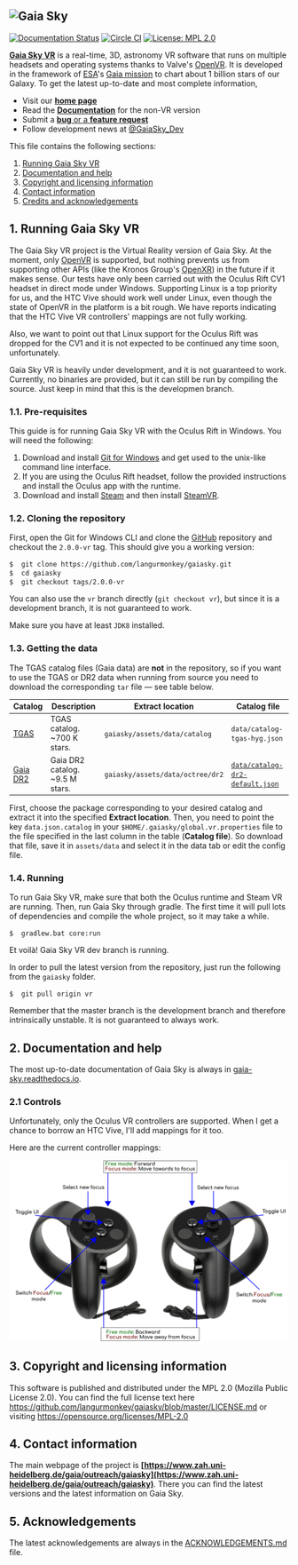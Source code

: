 ![Gaia Sky](https://zah.uni-heidelberg.de/fileadmin/user_upload/gaia/gaiasky/img/GaiaSkyBanner-vr.jpg)
--------------------------

[![Documentation Status](https://readthedocs.org/projects/gaia-sky/badge/?version=latest)](http://gaia-sky.readthedocs.io/en/latest/?badge=latest)
[![Circle CI](https://circleci.com/gh/langurmonkey/gaiasky.svg?style=shield&circle-token=:circle-token)](https://circleci.com/gh/langurmonkey/gaiasky/tree/master)
[![License: MPL 2.0](https://img.shields.io/badge/License-MPL%202.0-brightgreen.svg)](https://opensource.org/licenses/MPL-2.0)

[**Gaia Sky VR**](https://zah.uni-heidelberg.de/gaia/outreach/gaiasky) is a real-time, 3D, astronomy VR software that
runs on multiple headsets and operating systems thanks to Valve's [OpenVR](https://github.com/ValveSoftware/openvr). It is developed in the framework of
[ESA](http://www.esa.int/ESA)'s [Gaia mission](http://sci.esa.int/gaia) to chart about 1 billion stars of our Galaxy.
To get the latest up-to-date and most complete information,

*  Visit our [**home page**](https://zah.uni-heidelberg.de/gaia/outreach/gaiasky)
*  Read the [**Documentation**](http://gaia-sky.readthedocs.io) for the non-VR version
*  Submit a [**bug** or a **feature request**](https://github.com/langurmonkey/gaiasky/issues)
*  Follow development news at [@GaiaSky_Dev](https://twitter.com/GaiaSky_Dev)

This file contains the following sections:

1. [Running Gaia Sky VR](#1-running-gaia-sky-vr)
2. [Documentation and help](#2-documentation-and-help)
3. [Copyright and licensing information](#3-copyright-and-licensing-information)
4. [Contact information](#4-contact-information)
5. [Credits and acknowledgements](#5-acknowledgements)


## 1. Running Gaia Sky VR

The Gaia Sky VR project is the Virtual Reality version of Gaia Sky. At the moment, only [OpenVR](https://github.com/ValveSoftware/openvr) is supported, but nothing prevents us from supporting other APIs (like the Kronos Group's [OpenXR](https://www.khronos.org/openxr)) in the future if it makes sense. Our tests have only been carried out with the Oculus Rift CV1 headset in direct mode under Windows. Supporting Linux is a top priority for us, and the HTC Vive should work well under Linux, even though the state of OpenVR in the platform is a bit rough. We have reports indicating that the HTC Vive VR controllers' mappings are not fully working.

Also, we want to point out that Linux support for the Oculus Rift was dropped for the CV1 and it is not expected to be continued any time soon, unfortunately.

Gaia Sky VR is heavily under development, and it is not guaranteed to work. Currently, no binaries are provided, but it can still be run by compiling the source. Just keep in mind that this is the developmen branch.

### 1.1. Pre-requisites

This guide is for running Gaia Sky VR with the Oculus Rift in Windows. You will need the following: 

1. Download and install [Git for Windows](http://gitforwindows.org/) and get used to the unix-like command line interface.
2. If you are using the Oculus Rift headset, follow the provided instructions and install the Oculus app with the runtime.
3. Download and install [Steam](http://store.steampowered.com/) and then install [SteamVR](http://store.steampowered.com/steamvr).

### 1.2. Cloning the repository

First, open the Git for Windows CLI and clone the [GitHub](https://github.com/langurmonkey/gaiasky) repository and checkout the `2.0.0-vr` tag. This should give you a working version:

```
$  git clone https://github.com/langurmonkey/gaiasky.git
$  cd gaiasky
$  git checkout tags/2.0.0-vr
```

You can also use the `vr` branch directly (`git checkout vr`), but since it is a development branch, it is not guaranteed to work.

Make sure you have at least `JDK8` installed.

### 1.3. Getting the data

The TGAS catalog files (Gaia data) are **not** in the repository, so if you want to use the TGAS or DR2 data when running
from source you need to download
the corresponding `tar` file — see table below.

| **Catalog** | **Description** | **Extract location** | **Catalog file** |
|---------|-------------|----------|----------|
| [TGAS](http://gaia.ari.uni-heidelberg.de/gaiasky/files/catalogs/tgas/20171204_tgas_gpu_gaiasky_1.5.1.tar.gz)  | TGAS catalog. ~700 K stars. | `gaiasky/assets/data/catalog` | `data/catalog-tgas-hyg.json` | 
| [Gaia DR2](http://gaia.ari.uni-heidelberg.de/gaiasky/files/catalogs/dr2/20180419_dr2-20-0.5.tar.gz)  | Gaia DR2 catalog. ~9.5 M stars.  | `gaiasky/assets/data/octree/dr2` | [`data/catalog-dr2-default.json`](http://gaia.ari.uni-heidelberg.de/gaiasky/files/catalogs/dr2/catalog-dr2-default.json) | 

First, choose the package corresponding to your desired catalog and extract it into the specified **Extract location**. 
Then, you need to point the key `data.json.catalog` in your `$HOME/.gaiasky/global.vr.properties` file to the
file specified in the last column in the table (**Catalog file**). So download that file, save it in `assets/data` and select it in the data tab or edit the config file.


### 1.4. Running

To run Gaia Sky VR, make sure that both the Oculus runtime and Steam VR are running. Then, run Gaia Sky through gradle. The first time it will pull lots of dependencies and compile the whole project, so it may take a while.

```
$  gradlew.bat core:run
```

Et voilà! Gaia Sky VR dev branch is running.

In order to pull the latest version from the repository, just run the following from the `gaiasky` folder.

```
$  git pull origin vr
```

Remember that the master branch is the development branch and therefore intrinsically unstable. It is not guaranteed to always work.

##  2. Documentation and help

The most up-to-date documentation of Gaia Sky is always in [gaia-sky.readthedocs.io](http://gaia-sky.readthedocs.io).

###  2.1 Controls

Unfortunately, only the Oculus VR controllers are supported. When I get a chance to borrow an HTC Vive, I'll add mappings for it too.

Here are the current controller mappings:

![Gaia Sky VR controls](assets/img/controller/controller-info.png)

##  3. Copyright and licensing information

This software is published and distributed under the MPL 2.0
(Mozilla Public License 2.0). You can find the full license
text here https://github.com/langurmonkey/gaiasky/blob/master/LICENSE.md
or visiting https://opensource.org/licenses/MPL-2.0

##  4. Contact information

The main webpage of the project is
**[https://www.zah.uni-heidelberg.de/gaia/outreach/gaiasky](https://www.zah.uni-heidelberg.de/gaia/outreach/gaiasky)**. There you can find
the latest versions and the latest information on Gaia Sky.

##  5. Acknowledgements

The latest acknowledgements are always in the [ACKNOWLEDGEMENTS.md](https://github.com/langurmonkey/gaiasky/blob/master/ACKNOWLEDGEMENTS.md) file.
